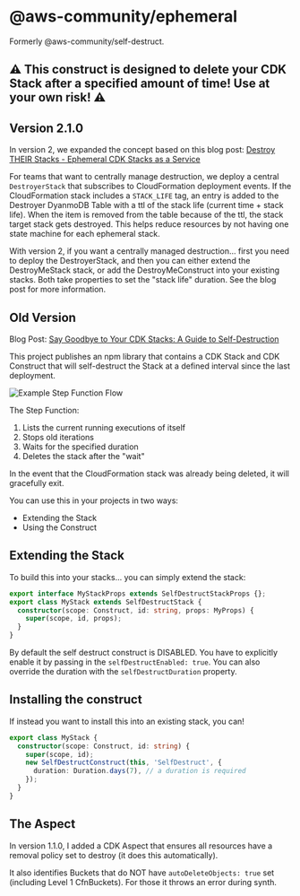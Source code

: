 # @aws-community/ephemeral

Formerly @aws-community/self-destruct.

## :warning: This construct is designed to delete your CDK Stack after a specified amount of time! **Use at your own risk!** :warning:

## Version 2.1.0

In version 2, we expanded the concept based on this blog post: [Destroy THEIR Stacks - Ephemeral CDK Stacks as a Service](https://matt.martz.codes/destroy-their-stacks-ephemeral-cdk-stacks-as-a-service)

For teams that want to centrally manage destruction, we deploy a central `DestroyerStack` that subscribes to CloudFormation deployment events.  If the CloudFormation stack includes a `STACK_LIFE` tag, an entry is added to the Destroyer DyanmoDB Table with a ttl of the stack life (current time + stack life).  When the item is removed from the table because of the ttl, the stack target stack gets destroyed.  This helps reduce resources by not having one state machine for each ephemeral stack.

With version 2, if you want a centrally managed destruction... first you need to deploy the DestroyerStack, and then you can either extend the DestroyMeStack stack, or add the DestroyMeConstruct into your existing stacks.  Both take properties to set the "stack life" duration.  See the blog post for more information.

## Old Version

Blog Post: [Say Goodbye to Your CDK Stacks: A Guide to Self-Destruction](https://matt.martz.codes/say-goodbye-to-your-cdk-stacks-a-guide-to-self-destruction)

This project publishes an npm library that contains a CDK Stack and CDK Construct that will self-destruct the Stack at a defined interval since the last deployment.

![Example Step Function Flow](./self-destruct-step-function.avif)

The Step Function:
1. Lists the current running executions of itself
2. Stops old iterations
3. Waits for the specified duration
4. Deletes the stack after the "wait"

In the event that the CloudFormation stack was already being deleted, it will gracefully exit.

You can use this in your projects in two ways:

- Extending the Stack
- Using the Construct

## Extending the Stack

To build this into your stacks... you can simply extend the stack:

```typescript
export interface MyStackProps extends SelfDestructStackProps {};
export class MyStack extends SelfDestructStack {
  constructor(scope: Construct, id: string, props: MyProps) {
    super(scope, id, props);
  }
}
```

By default the self destruct construct is DISABLED.  You have to explicitly enable it by passing in the `selfDestructEnabled: true`.  You can also override the duration with the `selfDestructDuration` property.

## Installing the construct

If instead you want to install this into an existing stack, you can!

```typescript
export class MyStack {
  constructor(scope: Construct, id: string) {
    super(scope, id);
    new SelfDestructConstruct(this, 'SelfDestruct', {
      duration: Duration.days(7), // a duration is required
    });
  }
}
```

## The Aspect

In version 1.1.0, I added a CDK Aspect that ensures all resources have a removal policy set to destroy (it does this automatically).

It also identifies Buckets that do NOT have `autoDeleteObjects: true` set (including Level 1 CfnBuckets).  For those it throws an error during synth.